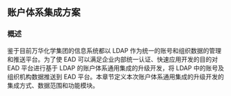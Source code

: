 ## 账户体系集成方案

### 概述

鉴于目前万华化学集团的信息系统都以 LDAP 作为统一的账号和组织数据的管理和推送平台。为了使 EAD 可以满足企业内部统一认证、快速应用开发的目的对 EAD 平台进行基于 LDAP 的账户体系通用集成的升级开发，将 LDAP 中的账号及组织机构数据推送到 EAD 平台。本章节定义本次账户体系通用集成的升级开发的集成方式、数据范围和功能模块。
